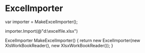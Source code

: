 ExcelImporter
=============

var importer = MakeExcelImporter();

importer.Import(@"d:\excelfile.xlsx")

ExcelImporter MakeExcelImporter()
{
	return new ExcelImporter(new XlsWorkBookReader(), new XlsxWorkBookReader());
}

